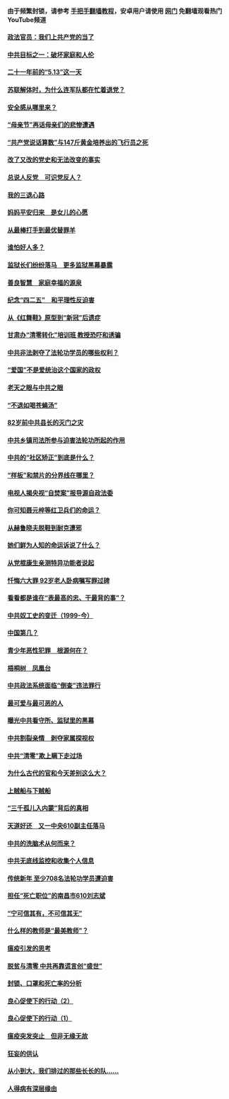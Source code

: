 #### 由于频繁封锁，请参考 [手把手翻墙教程](https://github.com/gfw-breaker/guides/wiki/)，安卓用户请使用 [网门](https://github.com/gfw-breaker/nogfw/blob/master/dl.md?t=05191401) 免翻墙观看热门YouTube频道 

#### [政法官员：我们上共产党的当了](../pages/19/425351.md?t=05191401) 

#### [中共目标之一：破坏家庭和人伦](../pages/19/424454.md?t=05191401) 

#### [二十一年前的“5.13”这一天](../pages/19/424814.md?t=05191401) 

#### [苏联解体时，为什么连军队都在忙着退党？](../pages/19/424335.md?t=05191401) 

#### [安全感从哪里来？](../pages/19/424336.md?t=05191401) 

#### [“母亲节”再话母亲们的悲惨遭遇](../pages/19/424234.md?t=05191401) 

#### [“共产党说话算数”与147斤黄金培养出的飞行员之死](../pages/19/424115.md?t=05191401) 

#### [改了又改的党史和无法改变的事实](../pages/19/424037.md?t=05191401) 

#### [总说人反党　可识党反人？](../pages/19/423820.md?t=05191401) 

#### [我的三退心路](../pages/19/423876.md?t=05191401) 

#### [妈妈平安归来　是女儿的心愿](../pages/19/423947.md?t=05191401) 

#### [从最棒打手到最优替罪羊](../pages/19/423819.md?t=05191401) 

#### [谁怕好人多？](../pages/19/423774.md?t=05191401) 

#### [监狱长们纷纷落马　更多监狱黑幕暴露](../pages/19/423787.md?t=05191401) 

#### [善良智慧　家庭幸福的源泉](../pages/19/423632.md?t=05191401) 

#### [纪念“四二五”　和平理性反迫害](../pages/19/423660.md?t=05191401) 

#### [从《红舞鞋》原型到“新冠”后遗症](../pages/19/423509.md?t=05191401) 

#### [甘肃办“清零转化”培训班 教授恐吓和诱骗](../pages/19/423498.md?t=05191401) 

#### [中共非法剥夺了法轮功学员的哪些权利？](../pages/19/423392.md?t=05191401) 

#### [“爱国”不是爱统治这个国家的政权](../pages/19/423029.md?t=05191401) 

#### [老天之眼与中共之眼](../pages/19/423378.md?t=05191401) 

#### [“不退如喝苍蝇汤”](../pages/19/423287.md?t=05191401) 

#### [82岁前中共县长的灭门之灾](../pages/19/423055.md?t=05191401) 

#### [中共乡镇司法所参与迫害法轮功所起的作用](../pages/19/423064.md?t=05191401) 

#### [中共的“社区矫正”到底是什么？](../pages/19/422870.md?t=05191401) 

#### [“样板”和禁片的分界线在哪里？](../pages/19/422704.md?t=05191401) 

#### [电视人揭央视“自焚案”报导源自政法委](../pages/19/422770.md?t=05191401) 

#### [你可知聂元梓等红卫兵们的命运？](../pages/19/422848.md?t=05191401) 

#### [从赫鲁晓夫脱鞋到耐克遭邪](../pages/19/422826.md?t=05191401) 

#### [她们鲜为人知的命运诉说了什么？](../pages/19/422754.md?t=05191401) 

#### [从党棍康生亲测特异功能者说起](../pages/19/422657.md?t=05191401) 

#### [忏悔六大罪 92岁老人卧病嘱写罪过碑](../pages/19/422750.md?t=05191401) 

#### [看看都是谁在“表最高的忠、干最背的事”？](../pages/19/422703.md?t=05191401) 

#### [中共奴工史的变迁（1999-今）](../pages/19/422656.md?t=05191401) 

#### [中国第几？](../pages/19/422496.md?t=05191401) 

#### [青少年恶性犯罪　根源何在？](../pages/19/422449.md?t=05191401) 

#### [梧桐树　凤凰台](../pages/19/422442.md?t=05191401) 

#### [中共政法系统面临“倒查”违法罪行](../pages/19/422497.md?t=05191401) 

#### [最可爱与最可恶的人](../pages/19/422448.md?t=05191401) 

#### [曝光中共看守所、监狱里的黑幕](../pages/19/422390.md?t=05191401) 

#### [中共割裂亲情　剥夺家属探视权](../pages/19/422364.md?t=05191401) 

#### [中共“清零”欺上瞒下走过场](../pages/19/422306.md?t=05191401) 

#### [为什么古代的官和今天差别这么大？](../pages/19/422228.md?t=05191401) 

#### [上贼船与下贼船](../pages/19/422276.md?t=05191401) 

#### [“三千孤儿入内蒙”背后的真相](../pages/19/422229.md?t=05191401) 

#### [天道好还　又一中央610副主任落马](../pages/19/422155.md?t=05191401) 

#### [中共的洗脑术从何而来？](../pages/19/422154.md?t=05191401) 

#### [中共无底线监控和收集个人信息](../pages/19/422039.md?t=05191401) 

#### [传统新年 至少708名法轮功学员遭迫害](../pages/19/421946.md?t=05191401) 

#### [担任“死亡职位”的南昌市610刘志斌](../pages/19/421957.md?t=05191401) 

#### [“宁可信其有，不可信其无”](../pages/19/421691.md?t=05191401) 

#### [什么样的教师是“最美教师”？](../pages/19/421755.md?t=05191401) 

#### [瘟疫引发的思考](../pages/19/421594.md?t=05191401) 

#### [脱贫与清零 中共再靠谎言创“盛世”](../pages/19/421590.md?t=05191401) 

#### [封锁、口罩和死亡率的分析](../pages/19/421495.md?t=05191401) 

#### [良心促使下的行动（2）](../pages/19/421361.md?t=05191401) 

#### [良心促使下的行动（1）](../pages/19/421302.md?t=05191401) 

#### [瘟疫突发突止　但非无缘无故](../pages/19/421281.md?t=05191401) 

#### [狂妄的供认](../pages/19/421199.md?t=05191401) 

#### [从小到大，我们排过的那些长长的队……](../pages/19/421243.md?t=05191401) 

#### [人得病有深层缘由](../pages/19/420864.md?t=05191401) 

